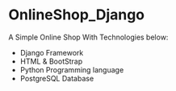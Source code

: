 # OnlineShop_Django
A Simple Online Shop With Technologies below:
- Django Framework
- HTML & BootStrap
- Python Programming language
- PostgreSQL Database
